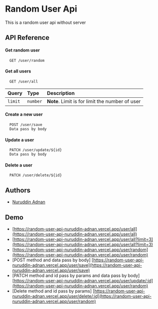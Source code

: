 
# Random User Api

This is a random user api without server



## API Reference


#### Get random user

```http
  GET /user/random
```

#### Get all users

```http
  GET /user/all
```


| Query | Type     | Description                       |
| :-------- | :------- | :-------------------------------- |
| `limit`      | `number` | **Note**. Limit is for limit the number of user |

#### Create a new user

```http
  POST /user/save
  Data pass by body
```

#### Update a user

```http
  PATCH /user/update/${id}
  Data pass by body
```

#### Delete a user

```http
  PATCH /user/delete/${id}
```



## Authors

- [Nuruddin Adnan](https://github.com/Nuruddin-Adnan)


## Demo 

 - [https://random-user-api-nuruddin-adnan.vercel.app/user/all](https://random-user-api-nuruddin-adnan.vercel.app/user/all)
 - [https://random-user-api-nuruddin-adnan.vercel.app/user/all?limit=3](https://random-user-api-nuruddin-adnan.vercel.app/user/all?limit=3)
 - [https://random-user-api-nuruddin-adnan.vercel.app/user/random](https://random-user-api-nuruddin-adnan.vercel.app/user/random)
 - [POST method and data pass by body] [https://random-user-api-nuruddin-adnan.vercel.app/user/save](https://random-user-api-nuruddin-adnan.vercel.app/user/save)
  -  [PATCH method and id pass by params and data pass by body] [https://random-user-api-nuruddin-adnan.vercel.app/user/update/:id](https://random-user-api-nuruddin-adnan.vercel.app/user/random)
 -  [Delete method and id pass by params] [https://random-user-api-nuruddin-adnan.vercel.app/user/delete/:id](https://random-user-api-nuruddin-adnan.vercel.app/user/random)

